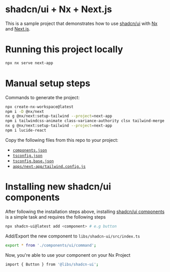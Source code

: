 # shadcn/ui + Nx + Next.js

This is a sample project that demonstrates how to use [shadcn/ui](https://ui.shadcn.com/) with [Nx](https://nx.dev/) and [Next.js](https://nextjs.org/).

# Running this project locally

```bash
npx nx serve next-app
```

# Manual setup steps

Commands to generate the project:

```bash
npx create-nx-workspace@latest
npm i -D @nx/next
nx g @nx/next:setup-tailwind --project=next-app
npm i tailwindcss-animate class-variance-authority clsx tailwind-merge
nx g @nx/next:setup-tailwind --project=next-app
npm i lucide-react
```

Copy the following files from this repo to your project:

- [`components.json`](https://github.com/brunos3d/shadcn-ui-nx-next/blob/main/components.json)
- [`tsconfig.json`](https://github.com/brunos3d/shadcn-ui-nx-next/blob/main/tsconfig.json)
- [`tsconfig.base.json`](https://github.com/brunos3d/shadcn-ui-nx-next/blob/main/tsconfig.base.json)
- [`apps/next-app/tailwind.config.js`](https://github.com/brunos3d/shadcn-ui-nx-next/blob/main/apps/next-app/tailwind.config.js)

# Installing new shadcn/ui components

After following the installation steps above, installing [shadcn/ui components](https://ui.shadcn.com/docs/components) is a simple task and requires the following steps

```bash
npx shadcn-ui@latest add <component> # e.g button
```

Add/Export the new component to `libs/shadcn-ui/src/index.ts`

```bash
export * from './components/ui/command';
```

Now, you're able to use your component on your Nx Project

```bash
import { Button } from '@libs/shadcn-ui';
```

